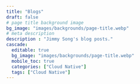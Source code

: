 ```yaml
---
title: "Blogs"
draft: false
# page title background image
bg_image: "images/backgrounds/page-title.webp"
# meta description
description : "Jimmy Song's blog posts."
cascade:
  editable: true
  bg_image: "images/backgrounds/page-title.webp"
  mobile_toc: true
  categories: ["Cloud Native"]
  tags: ["Cloud Native"]
---
```

